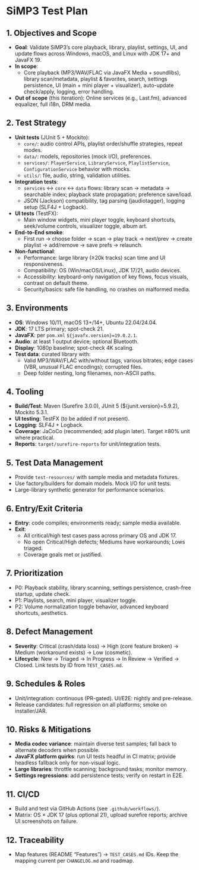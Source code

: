 # SiMP3 Test Plan

## 1. Objectives and Scope
- __Goal__: Validate SiMP3’s core playback, library, playlist, settings, UI, and update flows across Windows, macOS, and Linux with JDK 17+ and JavaFX 19.
- __In scope__:
  - Core playback (MP3/WAV/FLAC via JavaFX Media + soundlibs), library scan/metadata, playlist & favorites, search, settings persistence, UI (main + mini player + visualizer), auto-update check/apply, logging, error handling.
- __Out of scope__ (this iteration): Online services (e.g., Last.fm), advanced equalizer, full i18n, DRM media.

## 2. Test Strategy
- __Unit tests__ (JUnit 5 + Mockito):
  - `core/`: audio control APIs, playlist order/shuffle strategies, repeat modes.
  - `data/`: models, repositories (mock I/O), preferences.
  - `services/`: `PlayerService`, `LibraryService`, `PlaylistService`, `ConfigurationService` behavior with mocks.
  - `utils/`: file, audio, string, validation utilities.
- __Integration tests__:
  - `services` ↔ `core` ↔ `data` flows: library scan → metadata → searchable index; playback state propagation; preference save/load.
  - JSON (Jackson) compatibility, tag parsing (jaudiotagger), logging setup (SLF4J + Logback).
- __UI tests__ (TestFX):
  - Main window widgets, mini player toggle, keyboard shortcuts, seek/volume controls, visualizer toggle, album art.
- __End-to-End smoke__:
  - First run → choose folder → scan → play track → next/prev → create playlist → add/remove → save prefs → relaunch.
- __Non-functional__:
  - Performance: large library (≥20k tracks) scan time and UI responsiveness.
  - Compatibility: OS (Win/macOS/Linux), JDK 17/21, audio devices.
  - Accessibility: keyboard-only navigation of key flows, focus visuals, contrast on default theme.
  - Security/basics: safe file handling, no crashes on malformed media.

## 3. Environments
- __OS__: Windows 10/11, macOS 13+/14+, Ubuntu 22.04/24.04.
- __JDK__: 17 LTS primary; spot-check 21.
- __JavaFX__: per `pom.xml` `${javafx.version}=19.0.2.1`.
- __Audio__: at least 1 output device; optional Bluetooth.
- __Display__: 1080p baseline; spot-check 4K scaling.
- __Test data__: curated library with:
  - Valid MP3/WAV/FLAC with/without tags, various bitrates; edge cases (VBR, unusual FLAC encodings); corrupted files.
  - Deep folder nesting, long filenames, non-ASCII paths.

## 4. Tooling
- __Build/Test__: Maven (Surefire 3.0.0), JUnit 5 (${junit.version}=5.9.2), Mockito 5.3.1.
- __UI testing__: TestFX (to be added if not present).
- __Logging__: SLF4J + Logback.
- __Coverage__: JaCoCo (recommended; add plugin later). Target ≥80% unit where practical.
- __Reports__: `target/surefire-reports` for unit/integration tests.

## 5. Test Data Management
- Provide `test-resources/` with sample media and metadata fixtures.
- Use factory/builders for domain models. Mock I/O for unit tests.
- Large-library synthetic generator for performance scenarios.

## 6. Entry/Exit Criteria
- __Entry__: code compiles; environments ready; sample media available.
- __Exit__: 
  - All critical/high test cases pass across primary OS and JDK 17.
  - No open Critical/High defects; Mediums have workarounds; Lows triaged.
  - Coverage goals met or justified.

## 7. Prioritization
- P0: Playback stability, library scanning, settings persistence, crash-free startup, update check.
- P1: Playlists, search, mini player, visualizer toggle.
- P2: Volume normalization toggle behavior, advanced keyboard shortcuts, aesthetics.

## 8. Defect Management
- __Severity__: Critical (crash/data loss) → High (core feature broken) → Medium (workaround exists) → Low (cosmetic).
- __Lifecycle__: New → Triaged → In Progress → In Review → Verified → Closed. Link tests by ID from `TEST_CASES.md`.

## 9. Schedules & Roles
- Unit/integration: continuous (PR-gated). UI/E2E: nightly and pre-release.
- Release candidates: full regression on all platforms; smoke on installer/JAR.

## 10. Risks & Mitigations
- __Media codec variance__: maintain diverse test samples; fall back to alternate decoders when possible.
- __JavaFX platform quirks__: run UI tests headful in CI matrix; provide headless fallback only for non-visual logic.
- __Large libraries__: throttle scanning; background tasks; monitor memory.
- __Settings regressions__: add persistence tests; verify on restart in E2E.

## 11. CI/CD
- Build and test via GitHub Actions (see `.github/workflows/`).
- Matrix: OS × JDK 17 (plus optional 21), upload surefire reports; archive UI screenshots on failure.

## 12. Traceability
- Map features (README “Features”) → `TEST_CASES.md` IDs. Keep the mapping current per `CHANGELOG.md` and roadmap.
